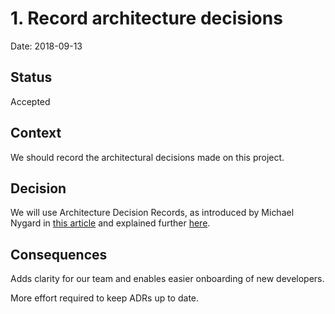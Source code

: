 # 1. Record architecture decisions

Date: 2018-09-13

## Status

Accepted

## Context

We should record the architectural decisions made on this project.

## Decision

We will use Architecture Decision Records, as introduced by Michael Nygard in [this article](http://thinkrelevance.com/blog/2011/11/15/documenting-architecture-decisions) and explained further [here](https://github.com/joelparkerhenderson/architecture_decision_record).

## Consequences

Adds clarity for our team and enables easier onboarding of new developers.

More effort required to keep ADRs up to date.
